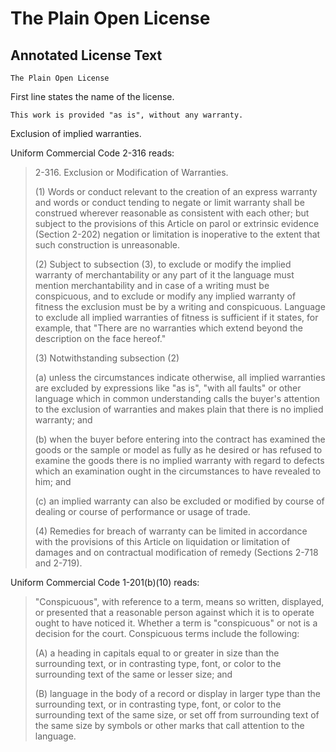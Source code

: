 # The Plain Open License

## Annotated License Text

    The Plain Open License

First line states the name of the license.

    This work is provided "as is", without any warranty.

Exclusion of implied warranties.

Uniform Commercial Code 2-316 reads:

> 2-316. Exclusion or Modification of Warranties.
>
> (1) Words or conduct relevant to the creation of an express warranty
> and words or conduct tending to negate or limit warranty shall be
> construed wherever reasonable as consistent with each other; but
> subject to the provisions of this Article on parol or extrinsic
> evidence (Section 2-202) negation or limitation is inoperative to the
> extent that such construction is unreasonable.
>
> (2) Subject to subsection (3), to exclude or modify the implied
> warranty of merchantability or any part of it the language must
> mention merchantability and in case of a writing must be conspicuous,
> and to exclude or modify any implied warranty of fitness the exclusion
> must be by a writing and conspicuous. Language to exclude all implied
> warranties of fitness is sufficient if it states, for example, that
> "There are no warranties which extend beyond the description on the
> face hereof."
>
> (3) Notwithstanding subsection (2)
>
> (a) unless the circumstances indicate otherwise, all implied
> warranties are excluded by expressions like "as is", "with all faults"
> or other language which in common understanding calls the buyer's
> attention to the exclusion of warranties and makes plain that there is
> no implied warranty; and
>
> (b) when the buyer before entering into the contract has examined the
> goods or the sample or model as fully as he desired or has refused to
> examine the goods there is no implied warranty with regard to defects
> which an examination ought in the circumstances to have revealed to
> him; and
>
> (c) an implied warranty can also be excluded or modified by course of
> dealing or course of performance or usage of trade.
>
> (4) Remedies for breach of warranty can be limited in accordance with
> the provisions of this Article on liquidation or limitation of damages
> and on contractual modification of remedy (Sections 2-718 and 2-719).

Uniform Commercial Code 1-201(b)(10) reads:

> "Conspicuous", with reference to a term, means so written, displayed,
> or presented that a reasonable person against which it is to operate
> ought to have noticed it. Whether a term is "conspicuous" or not is a
> decision for the court. Conspicuous terms include the following:
>
> (A) a heading in capitals equal to or greater in size than the
> surrounding text, or in contrasting type, font, or color to the
> surrounding text of the same or lesser size; and
>
> (B) language in the body of a record or display in larger type than
> the surrounding text, or in contrasting type, font, or color to the
> surrounding text of the same size, or set off from surrounding text
> of the same size by symbols or other marks that call attention to the
> language.
